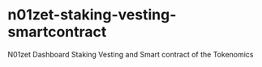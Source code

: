 # n01zet-staking-vesting-smartcontract
N01zet Dashboard Staking Vesting and Smart contract of the Tokenomics
